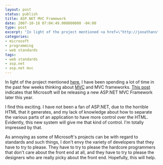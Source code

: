 ```yaml
---
layout: post
status: publish
title: ASP.NET MVC Framework
date: 2007-10-18 07:04:49.000000000 -04:00
type: post
excerpt: "In light of the project mentioned <a href=\"http://jonathanstegall.com/2007/10/10/observations-from-a-rushed-ruby-on-rails-project/\">here</a>, I have been spending a lot of time in the past few weeks thinking about <a href=\"http://en.wikipedia.org/wiki/Model-view-controller\">MVC</a> and MVC frameworks. <a href=\"http://weblogs.asp.net/scottgu/archive/2007/10/14/asp-net-mvc-framework.aspx\">This post</a> indicates that Microsoft will be releasing a new ASP.NET MVC Framework later this year."
categories:
- microsoft
- programming
- web standards
tags:
- web standards
- asp.net
- asp.net mvc
---
```

In light of the project mentioned <a href="http://jonathanstegall.com/2007/10/10/observations-from-a-rushed-ruby-on-rails-project/">here</a>, I have been spending a lot of time in the past few weeks thinking about <a href="http://en.wikipedia.org/wiki/Model-view-controller">MVC</a> and MVC frameworks. <a href="http://weblogs.asp.net/scottgu/archive/2007/10/14/asp-net-mvc-framework.aspx">This post</a> indicates that Microsoft will be releasing a new ASP.NET MVC Framework later this year.

I find this exciting. I have not been a fan of ASP.NET, due to the horrible HTML that it generates, and my lack of knowledge about how to separate the various parts of an application to have more control over the HTML. Evidently, this new system will give me that kind of control. I'm totally impressed by that.

As annoying as some of Microsoft's projects can be with regard to standards and such things, I don't envy the variety of developers that they have to try to please. They have to try to please the hardcore programmers that don't care about the front end at all, and they have to try to please the designers who are really picky about the front end. Hopefully, this will help.

